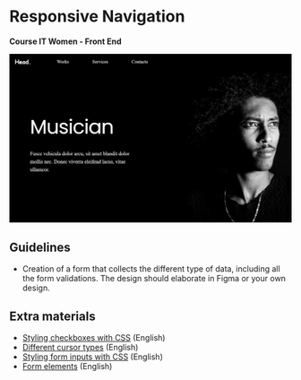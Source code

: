 # Responsive Navigation
<b> Course IT Women - Front End </b>
<br>
<p align="center">
  <img src="https://github.com/glauciabierwagen/responsive-design/blob/main/images/readmeimage.png"  heigth="750"/>
</p>

## Guidelines
- Creation of a form that collects the different type of data, including all the form validations. The design should elaborate in Figma or your own design.  

## Extra materials 

- [Styling checkboxes with CSS](https://appitventures.com/blog/styling-checkbox-css-tips/) (English)
- [Different cursor types](https://css-tricks.com/almanac/properties/c/cursor/) (English)
- [Styling form inputs with CSS](https://css-tricks.com/custom-styling-form-inputs-with-modern-css-features/) (English)
- [Form elements](https://www.w3schools.com/tags/tag_form.asp) (English)


